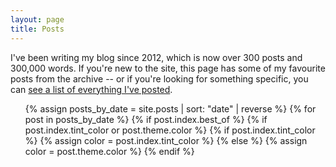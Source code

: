 ```yaml
---
layout: page
title: Posts
---
```


<link rel="stylesheet" href="/theme/article_cards.css">

I've been writing my blog since 2012, which is now over 300 posts and 300,000 words.
If you're new to the site, this page has some of my favourite posts from the archive -- or if you're looking for something specific, you can [see a list of everything I've posted](/all-posts/).

<ul class="post_cards">
{% assign posts_by_date = site.posts | sort: "date" | reverse %}
{% for post in posts_by_date %}
  {% if post.index.best_of %}
    {% if post.index.tint_color or post.theme.color %}
      {% if post.index.tint_color %}
        {% assign color = post.index.tint_color %}
      {% else %}
        {% assign color = post.theme.color %}
      {% endif %}
    <style>
      #{{ post.slug }}.card {
        border-color: {{ color }};
      }

      #{{ post.slug }} .card_title {
        color: {{ color }};
      }

      #{{ post.slug }}.card a:hover {
        background: {{ color | rgba: 0.2 }};
      }
    </style>
    {% endif %}

    {% if post.index.image %}
      {% assign image = post.index.image %}
    {% elsif post.theme.image %}
      {% assign image = post.theme.image %}
    {% else %}
      {% assign image = "" %}
    {% endif %}

    <li class="card" id="{{ post.slug }}">
      <a href="{{ post.url }}">

        <!--
          Intentionally omit the alt text on promos, so screen reader users
          don't have to listen to the alt text before hearing the title
          of the item in the list.

          See https://github.com/wellcomecollection/wellcomecollection.org/issues/6007
        -->
        <p class="card_image"><img src="{{ image }}" alt=""/></p>

        <div class="card_metadata">
          <p class="card_title">{{ post.title | smartify }}</p>
          <p class="card_description">
            {{ post.summary | smartify }}
            {{ post.date | date: "%B&nbsp;%Y" }}.
          </p>
        </div>
      </a>
    </li>
  {% endif %}
{% endfor %}
</ul>
